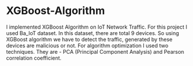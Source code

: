 # XGBoost-Algorithm
I implemented XGBoost Algorithm on IoT Network Traffic.
For this project I used Ba_IoT dataset. In this dataset, there are total 9 devices. So using XGBoost algorithm we have to detect the traffic, generated by these devices are malicious or not. For algorithm optimization I used two techniques. They are -  PCA (Principal Component Analysis) and Pearson correlation coefficient.
